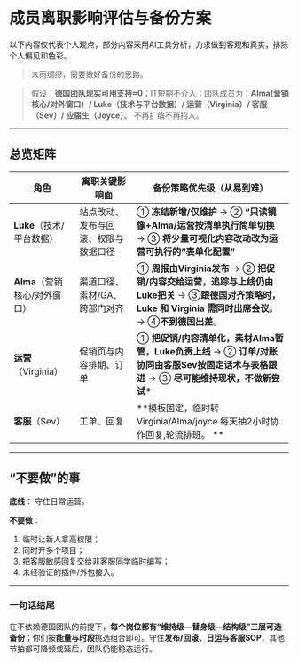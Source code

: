 # 成员离职影响评估与备份方案

以下内容仅代表个人观点，部分内容采用AI工具分析，力求做到客观和真实，排除个人偏见和色彩。

> 未雨绸缪，需要做好备份的思路。

> 假设：**德国团队现实可用支持≈0**；IT短期不介入；团队成员为：**Alma(营销核心/对外窗口）/ Luke（技术与平台数据）/ 运营（Virginia）/ 客服（Sev）/ 应届生（Joyce）**。 不再扩编不再招人。
> 
---

## 总览矩阵

| 角色 | 离职关键影响面 | 备份策略优先级（从易到难） |
|---|---|---|
| **Luke**（技术/平台数据） | 站点改动、发布与回滚、权限与数据口径 | ① **冻结新增/仅维护** → ② **“只读镜像+Alma/运营按清单执行简单切换** → ③ **将少量可视化内容改动改为运营可执行的“表单化配置”** |
| **Alma**（营销核心/对外窗口） | 渠道口径、素材/GA、跨部门对齐 | ① **周报由Virginia发布** → ② **把促销/内容交给运营，追踪与上线仍由Luke把关** → ③**跟德国对齐策略时，Luke 和 Virginia 需同时出席会议**。→ ④**不到德国出差**。   |
| **运营**（Virginia） | 促销页与内容排期、订单 | ① **把促销/内容清单化，素材Alma暂管，Luke负责上线** → ② **订单/对账协同由客服Sev按固定话术与表格跟进** → ③ **尽可能维持现状，不做新尝试*** |
| **客服**（Sev） | 工单、回复 |  **模板固定，临时转 Virginia/Alma/joyce 每天抽2小时协作回复,轮流排班。 ** |
---

## “不要做”的事

**底线**：
守住日常运营。

**不要做**：  
  1) 临时让新人拿高权限；  
  2) 同时开多个项目；  
  3) 把客服敏感回复交给非客服同学临时编写；  
  4) 未经验证的插件/外包接入。

---

### 一句话结尾
在不依赖德国团队的前提下，**每个岗位都有“维持级—替身级—结构级”三层可选备份**；你们按**能量与时段**挑选组合即可。守住**发布/回滚、日运与客服SOP**，其他节拍都可降频或延后，团队仍能稳态运行。
